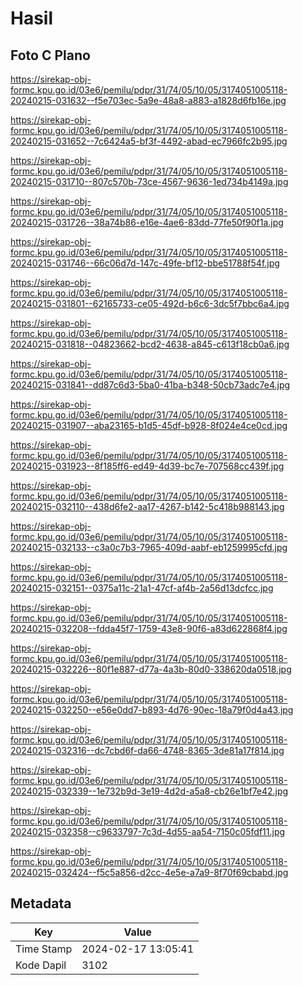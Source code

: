 # Hasil

## Foto C Plano

https://sirekap-obj-formc.kpu.go.id/03e6/pemilu/pdpr/31/74/05/10/05/3174051005118-20240215-031632--f5e703ec-5a9e-48a8-a883-a1828d6fb16e.jpg

https://sirekap-obj-formc.kpu.go.id/03e6/pemilu/pdpr/31/74/05/10/05/3174051005118-20240215-031652--7c6424a5-bf3f-4492-abad-ec7966fc2b95.jpg

https://sirekap-obj-formc.kpu.go.id/03e6/pemilu/pdpr/31/74/05/10/05/3174051005118-20240215-031710--807c570b-73ce-4567-9636-1ed734b4149a.jpg

https://sirekap-obj-formc.kpu.go.id/03e6/pemilu/pdpr/31/74/05/10/05/3174051005118-20240215-031726--38a74b86-e16e-4ae6-83dd-77fe50f90f1a.jpg

https://sirekap-obj-formc.kpu.go.id/03e6/pemilu/pdpr/31/74/05/10/05/3174051005118-20240215-031746--66c06d7d-147c-49fe-bf12-bbe51788f54f.jpg

https://sirekap-obj-formc.kpu.go.id/03e6/pemilu/pdpr/31/74/05/10/05/3174051005118-20240215-031801--62165733-ce05-492d-b6c6-3dc5f7bbc6a4.jpg

https://sirekap-obj-formc.kpu.go.id/03e6/pemilu/pdpr/31/74/05/10/05/3174051005118-20240215-031818--04823662-bcd2-4638-a845-c613f18cb0a6.jpg

https://sirekap-obj-formc.kpu.go.id/03e6/pemilu/pdpr/31/74/05/10/05/3174051005118-20240215-031841--dd87c6d3-5ba0-41ba-b348-50cb73adc7e4.jpg

https://sirekap-obj-formc.kpu.go.id/03e6/pemilu/pdpr/31/74/05/10/05/3174051005118-20240215-031907--aba23165-b1d5-45df-b928-8f024e4ce0cd.jpg

https://sirekap-obj-formc.kpu.go.id/03e6/pemilu/pdpr/31/74/05/10/05/3174051005118-20240215-031923--8f185ff6-ed49-4d39-bc7e-707568cc439f.jpg

https://sirekap-obj-formc.kpu.go.id/03e6/pemilu/pdpr/31/74/05/10/05/3174051005118-20240215-032110--438d6fe2-aa17-4267-b142-5c418b988143.jpg

https://sirekap-obj-formc.kpu.go.id/03e6/pemilu/pdpr/31/74/05/10/05/3174051005118-20240215-032133--c3a0c7b3-7965-409d-aabf-eb1259995cfd.jpg

https://sirekap-obj-formc.kpu.go.id/03e6/pemilu/pdpr/31/74/05/10/05/3174051005118-20240215-032151--0375a11c-21a1-47cf-af4b-2a56d13dcfcc.jpg

https://sirekap-obj-formc.kpu.go.id/03e6/pemilu/pdpr/31/74/05/10/05/3174051005118-20240215-032208--fdda45f7-1759-43e8-90f6-a83d622868f4.jpg

https://sirekap-obj-formc.kpu.go.id/03e6/pemilu/pdpr/31/74/05/10/05/3174051005118-20240215-032226--80f1e887-d77a-4a3b-80d0-338620da0518.jpg

https://sirekap-obj-formc.kpu.go.id/03e6/pemilu/pdpr/31/74/05/10/05/3174051005118-20240215-032250--e56e0dd7-b893-4d76-90ec-18a79f0d4a43.jpg

https://sirekap-obj-formc.kpu.go.id/03e6/pemilu/pdpr/31/74/05/10/05/3174051005118-20240215-032316--dc7cbd6f-da66-4748-8365-3de81a17f814.jpg

https://sirekap-obj-formc.kpu.go.id/03e6/pemilu/pdpr/31/74/05/10/05/3174051005118-20240215-032339--1e732b9d-3e19-4d2d-a5a8-cb26e1bf7e42.jpg

https://sirekap-obj-formc.kpu.go.id/03e6/pemilu/pdpr/31/74/05/10/05/3174051005118-20240215-032358--c9633797-7c3d-4d55-aa54-7150c05fdf11.jpg

https://sirekap-obj-formc.kpu.go.id/03e6/pemilu/pdpr/31/74/05/10/05/3174051005118-20240215-032424--f5c5a856-d2cc-4e5e-a7a9-8f70f69cbabd.jpg


## Metadata

| Key        | Value               |
| ---------- | ------------------- |
| Time Stamp | 2024-02-17 13:05:41 |
| Kode Dapil | 3102                |



